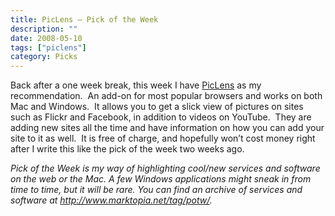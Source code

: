 ```yaml
---
title: PicLens – Pick of the Week
description: ""
date: 2008-05-10
tags: ["piclens"]
category: Picks
---
```



Back after a one week break, this week I have <a href="https://web.archive.org/web/20131211095312/http://www.piclens.com/">PicLens</a> as my recommendation.&nbsp; An add-on for most popular browsers and works on both Mac and Windows.&nbsp; It allows you to get a slick view of pictures on sites such as Flickr and Facebook, in addition to videos on YouTube.&nbsp; They are adding new sites all the time and have information on how you can add your site to it as well.&nbsp; It is free of charge, and hopefully won’t cost money right after I write this like the pick of the week two weeks ago.

*Pick of the Week is my way of highlighting cool/new services and software on the web or the Mac. A few Windows applications might sneak in from time to time, but it will be rare. You can find an archive of services and software at <a href="/web/20131211095312/http://mytungsten.net/2008/2008/04/04/tag/potw">http://www.marktopia.net/tag/potw/</a>.*
